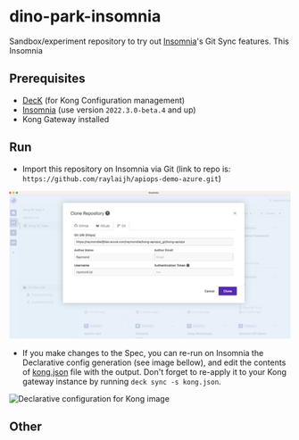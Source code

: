# dino-park-insomnia

Sandbox/experiment repository to try out [Insomnia](https://insomnia.rest)'s Git Sync features. This Insomnia 

## Prerequisites

- [DecK](https://github.com/Kong/deck) (for Kong Configuration management)
- [Insomnia](https://github.com/Kong/insomnia/releases) (use version `2022.3.0-beta.4` and up)
- Kong Gateway installed

## Run

- Import this repository on Insomnia via Git (link to repo is: `https://github.com/raylaijh/apiops-demo-azure.git`)

![Insomnia Git Sync image](imgs/git.png)

- If you make changes to the Spec, you can re-run on Insomnia the Declarative config generation (see image bellow), and edit the contents of [kong.json](kong.json) file with the output. Don't forget to re-apply it to your Kong gateway instance by running `deck sync -s kong.json`.

![Declarative configuration for Kong image](imgs/declarative.png)

## Other

